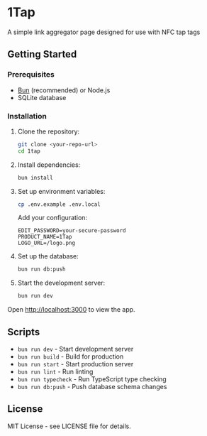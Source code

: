 # 1Tap

A simple link aggregator page designed for use with NFC tap tags

## Getting Started

### Prerequisites

- [Bun](https://bun.sh/) (recommended) or Node.js
- SQLite database

### Installation

1. Clone the repository:
	```bash
	git clone <your-repo-url>
	cd 1tap
	```

2. Install dependencies:
	```bash
	bun install
	```

3. Set up environment variables:
	```bash
	cp .env.example .env.local
	```
	
	Add your configuration:
	```env
	EDIT_PASSWORD=your-secure-password
	PRODUCT_NAME=1Tap
	LOGO_URL=/logo.png
	```

4. Set up the database:
	```bash
	bun run db:push
	```

5. Start the development server:
	```bash
	bun run dev
	```

Open [http://localhost:3000](http://localhost:3000) to view the app.

## Scripts

- `bun run dev` - Start development server
- `bun run build` - Build for production
- `bun run start` - Start production server
- `bun run lint` - Run linting
- `bun run typecheck` - Run TypeScript type checking
- `bun run db:push` - Push database schema changes

## License

MIT License - see LICENSE file for details.
